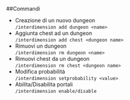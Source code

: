 ##Commandi
* Creazione di un nuovo dungeon \
```/interdimension add dungeon <name>```
* Aggiunta chest ad un dungeon \
```/interdimension add chest <dungeon name>```
* Rimuovi un dungeon \
```/interdimension rm dungeon <name>```
* Rimuovi chest da un dungeon \
```/interdimension rm chest <dungeon name>```
* Modifica probabilità \
```/interdimension setprobability <value>```
* Abilita/Disabilita portali \
```/interdimension enable/disable```
